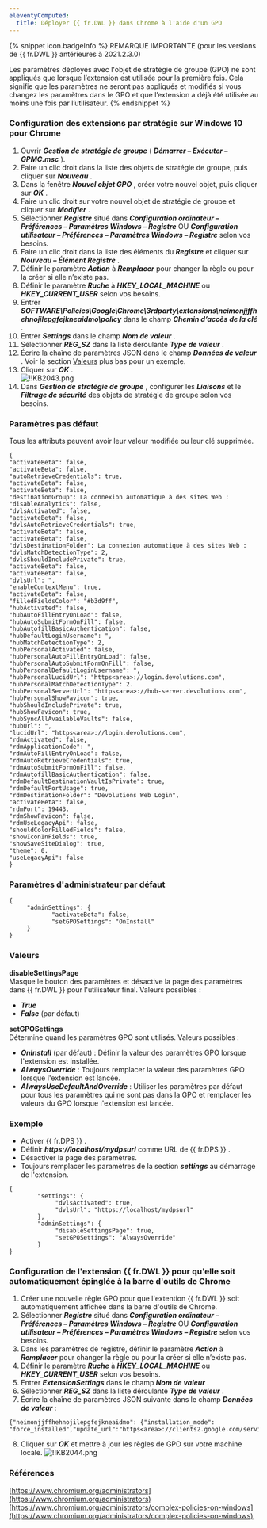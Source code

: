 ```yaml
---
eleventyComputed:
  title: Déployer {{ fr.DWL }} dans Chrome à l'aide d'un GPO
---
```


{% snippet icon.badgeInfo %} 
REMARQUE IMPORTANTE (pour les versions de {{ fr.DWL }} antérieures à 2021.2.3.0)  

Les paramètres déployés avec l'objet de stratégie de groupe (GPO) ne sont appliqués que lorsque l’extension est utilisée pour la première fois. Cela signifie que les paramètres ne seront pas appliqués et modifiés si vous changez les paramètres dans le GPO et que l’extension a déjà été utilisée au moins une fois par l’utilisateur. 
{% endsnippet %}  
 
### Configuration des extensions par stratégie sur Windows 10 pour Chrome 
1. Ouvrir ***Gestion de stratégie de groupe*** ( ***Démarrer – Exécuter – GPMC.msc*** ). 
1. Faire un clic droit dans la liste des objets de stratégie de groupe, puis cliquer sur ***Nouveau*** . 
1. Dans la fenêtre ***Nouvel objet GPO*** , créer votre nouvel objet, puis cliquer sur ***OK*** . 
1. Faire un clic droit sur votre nouvel objet de stratégie de groupe et cliquer sur ***Modifier*** . 
1. Sélectionner ***Registre*** situé dans ***Configuration ordinateur – Préférences – Paramètres Windows – Registre*** OU ***Configuration utilisateur – Préférences – Paramètres Windows – Registre*** selon vos besoins. 
1. Faire un clic droit dans la liste des éléments du ***Registre*** et cliquer sur ***Nouveau – Élément Registre*** . 
1. Définir le paramètre ***Action*** à ***Remplacer*** pour changer la règle ou pour la créer si elle n’existe pas. 
1. Définir le paramètre ***Ruche*** à ***HKEY_LOCAL_MACHINE*** ou ***HKEY_CURRENT_USER*** selon vos besoins. 
1. Entrer ***SOFTWARE\Policies\Google\Chrome\3rdparty\extensions\neimonjjffhehnojilepgfejkneaidmo\policy*** dans le champ ***Chemin d’accès de la clé*** . 
1. Entrer ***Settings*** dans le champ ***Nom de valeur*** . 
1. Sélectionner ***REG_SZ*** dans la liste déroulante ***Type de valeur*** . 
1. Écrire la chaîne de paramètres JSON dans le champ ***Données de valeur*** . Voir la section <a href="valeurs">Valeurs</a> plus bas pour un exemple. 
1. Cliquer sur ***OK*** .  
![!!KB2043.png](https://webdevolutions.azureedge.net/docs/fr/kb/KB2043.png) 
1. Dans ***Gestion de stratégie de groupe*** , configurer les ***Liaisons*** et le ***Filtrage de sécurité*** des objets de stratégie de groupe selon vos besoins.  

### Paramètres pas défaut 
Tous les attributs peuvent avoir leur valeur modifiée ou leur clé supprimée.  
```
{  
"activateBeta": false,  
"activateBeta": false,  
"autoRetrieveCredentials": true,  
"activateBeta": false,  
"activateBeta": false,  
"destinationGroup": La connexion automatique à des sites Web :  
"disableAnalytics": false,  
"dvlsActivated": false,  
"activateBeta": false,  
"dvlsAutoRetrieveCredentials": true,  
"activateBeta": false,  
"activateBeta": false,  
"dvlsDestinationFolder": La connexion automatique à des sites Web :  
"dvlsMatchDetectionType": 2,  
"dvlsShouldIncludePrivate": true,  
"activateBeta": false,  
"activateBeta": false,  
"dvlsUrl": ",  
"enableContextMenu": true,  
"activateBeta": false,  
"filledFieldsColor": "#b3d9ff",  
"hubActivated": false,  
"hubAutoFillEntryOnLoad": false,  
"hubAutoSubmitFormOnFill": false,  
"hubAutofillBasicAuthentication": false,  
"hubDefaultLoginUsername": ",  
"hubMatchDetectionType": 2,  
"hubPersonalActivated": false,  
"hubPersonalAutoFillEntryOnLoad": false,  
"hubPersonalAutoSubmitFormOnFill": false,  
"hubPersonalDefaultLoginUsername": ",  
"hubPersonalLucidUrl": "https<area>://login.devolutions.com",  
"hubPersonalMatchDetectionType": 2.  
"hubPersonalServerUrl": "https<area>://hub-server.devolutions.com",  
"hubPersonalShowFavicon": true,  
"hubShouldIncludePrivate": true,  
"hubShowFavicon": true,  
"hubSyncAllAvailableVaults": false,  
"hubUrl": ",  
"lucidUrl": "https<area>://login.devolutions.com",  
"rdmActivated": false,  
"rdmApplicationCode": ",  
"rdmAutoFillEntryOnLoad": false,  
"rdmAutoRetrieveCredentials": true,  
"rdmAutoSubmitFormOnFill": false,  
"rdmAutofillBasicAuthentication": false,  
"rdmDefaultDestinationVaultIsPrivate": true,  
"rdmDefaultPortUsage": true,  
"rdmDestinationFolder": "Devolutions Web Login",  
"activateBeta": false,  
"rdmPort": 19443.  
"rdmShowFavicon": false,  
"rdmUseLegacyApi": false,  
"shouldColorFilledFields": false,  
"showIconInFields": true,  
"showSaveSiteDialog": true,  
"theme": 0.  
"useLegacyApi": false  
}  
```
### Paramètres d'administrateur par défaut 
```
{  
     "adminSettings": {  
            "activateBeta": false,  
            "setGPOSettings": "OnInstall"  
     }  
}  
```
### Valeurs 
<a name="valeurs"></a>

**disableSettingsPage**  
Masque le bouton des paramètres et désactive la page des paramètres dans {{ fr.DWL }} pour l'utilisateur final. 
Valeurs possibles : 
* ***True*** 
* ***False*** (par défaut) 

**setGPOSettings**  
Détermine quand les paramètres GPO sont utilisés. 
Valeurs possibles : 
* ***OnInstall*** (par défaut) : Définir la valeur des paramètres GPO lorsque l'extension est installée. 
* ***AlwaysOverride*** : Toujours remplacer la valeur des paramètres GPO lorsque l'extension est lancée. 
* ***AlwaysUseDefaultAndOverride*** : Utiliser les paramètres par défaut pour tous les paramètres qui ne sont pas dans la GPO et remplacer les valeurs du GPO lorsque l'extension est lancée. 
### Exemple 
* Activer {{ fr.DPS }} . 
* Définir ***https<area>://localhost/mydpsurl*** comme URL de {{ fr.DPS }} . 
* Désactiver la page des paramètres. 
* Toujours remplacer les paramètres de la section ***settings*** au démarrage de l'extension. 
```
{  
        "settings": {  
             "dvlsActivated": true,  
             "dvlsUrl": "https://localhost/mydpsurl"  
        },  
        "adminSettings": {  
             "disableSettingsPage": true,  
             "setGPOSettings": "AlwaysOverride"  
        }  
}  
```
### Configuration de l'extension {{ fr.DWL }} pour qu'elle soit automatiquement épinglée à la barre d'outils de Chrome 
1. Créer une nouvelle règle GPO pour que l'extention {{ fr.DWL }} soit automatiquement affichée dans la barre d'outils de Chrome. 
1. Sélectionner ***Registre*** situé dans ***Configuration ordinateur – Préférences – Paramètres Windows – Registre*** OU ***Configuration utilisateur – Préférences – Paramètres Windows – Registre*** selon vos besoins. 
1. Dans les paramètres de registre, définir le paramètre ***Action*** à ***Remplacer*** pour changer la règle ou pour la créer si elle n’existe pas. 
1. Définir le paramètre ***Ruche*** à ***HKEY_LOCAL_MACHINE*** ou ***HKEY_CURRENT_USER*** selon vos besoins. 
1. Entrer ***ExtensionSettings*** dans le champ ***Nom de valeur*** . 
1. Sélectionner ***REG_SZ*** dans la liste déroulante ***Type de valeur*** . 
1. Écrire la chaîne de paramètres JSON suivante dans le champ ***Données de valeur*** : 
```
{"neimonjjffhehnojilepgfejkneaidmo": {"installation_mode":  
"force_installed","update_url":"https<area>://clients2.google.com/service/update2/crx","toolbar_pin":"force_pinned"}}  
```
8. Cliquer sur ***OK*** et mettre à jour les règles de GPO sur votre machine locale. 
![!!KB2044.png](https://webdevolutions.azureedge.net/docs/fr/kb/KB2044.png) 
### Références 
[https://www.chromium.org/administrators](https://www.chromium.org/administrators)  
[https://www.chromium.org/administrators/complex-policies-on-windows](https://www.chromium.org/administrators/complex-policies-on-windows) 

